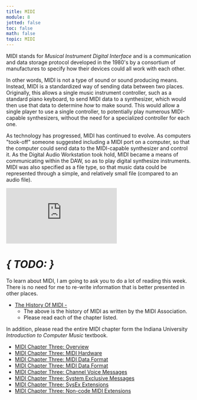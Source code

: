 ```yaml
---
title: MIDI
module: 8
jotted: false
toc: false
math: false
topic: MIDI
---
```


MIDI stands for _Musical Instrument Digital Interface_ and is a communication and data storage protocol developed in the 1980's by a consortium of manufactures to specify how their devices could all work with each other.

In other words, MIDI is not a type of sound or sound producing means. Instead, MIDI is a standardized way of sending data between two places. Originally, this allows a single music instrument controller, such as a standard piano keyboard, to send MIDI data to a synthesizer, which would then use that data to determine _how_ to make sound. This would allow a single player to use a single controller, to potentially play numerous MIDI-capable synthesizers, without the need for a specialized controller for each one.

As technology has progressed, MIDI has continued to evolve. As computers "took-off" someone suggested including a MIDI port on a computer, so that the computer could send data to the MIDI-capable synthesizer and control it. As the Digital Audio Workstation took hold, MIDI became a means of communicating within the DAW, so as to play digital synthesize instruments. MIDI was also specified as a file type, so that music data could be represented through a simple, and relatively small file (compared to an audio file).

<div class="embed-responsive embed-responsive-16by9"><iframe class="embed-responsive-item" src="https://www.youtube.com/embed/PfbMYv-HsHI" frameborder="0" allow="accelerometer; autoplay; encrypted-media; gyroscope; picture-in-picture" allowfullscreen></iframe></div>

# **_{ TODO: }_**

To learn about MIDI, I am going to ask you to do a lot of reading this week. There is no need for me to re-write information that is better presented in other places.

- [The History Of MIDI -](https://www.midi.org/midi-articles/the-history-of-midi)
	- The above is the history of MIDI as written by the MIDI Association.
	- Please read each of the chapter listed.

In addition, please read the entire MIDI chapter form the Indiana University _Introduction to Computer Music_ textbook.

- [MIDI Chapter Three: Overview](https://cmtext.indiana.edu/MIDI/chapter3_MIDI.php)
- [MIDI Chapter Three: MIDI Hardware](https://cmtext.indiana.edu/MIDI/chapter3_midi_hardware.php)
- [MIDI Chapter Three: MIDI Data Format](https://cmtext.indiana.edu/MIDI/chapter3_midi_data_format.php)
- [MIDI Chapter Three: MIDI Data Format](https://cmtext.indiana.edu/MIDI/chapter3_midi_data_format.php)
- [MIDI Chapter Three: Channel Voice Messages](https://cmtext.indiana.edu/MIDI/chapter3_channel_voice_messages.php)
- [MIDI Chapter Three: System Exclusive Messages](https://cmtext.indiana.edu/MIDI/chapter3_channel_mode_messages.php)
- [MIDI Chapter Three: SysEx Extensions](https://cmtext.indiana.edu/MIDI/chapter3_sysex_extensions.php)
- [MIDI Chapter Three: Non-code MIDI Extensions](https://cmtext.indiana.edu/MIDI/chapter3_non-code_MIDI_extensions.php)
